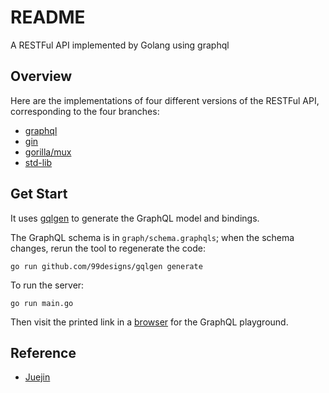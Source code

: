 # README

A RESTFul API implemented by Golang using graphql

## Overview
Here are the implementations of four different versions of the RESTFul API, corresponding to the four branches:

- [graphql](https://github.com/surzia/restful-api)
- [gin](https://github.com/surzia/restful-api/tree/gin)
- [gorilla/mux](https://github.com/surzia/restful-api/tree/gorilla/mux)
- [std-lib](https://github.com/surzia/restful-api/tree/std-lib)

## Get Start
It uses [gqlgen](https://github.com/99designs/gqlgen) to generate the GraphQL model and bindings.

The GraphQL schema is in `graph/schema.graphqls`; when the schema changes, rerun the tool to regenerate the code:

```shell
go run github.com/99designs/gqlgen generate
```

To run the server:
```shell
go run main.go
```

Then visit the printed link in a [browser](http://localhost:8880) for the GraphQL playground.

## Reference
- [Juejin](https://juejin.cn/post/7056018992976101389)
